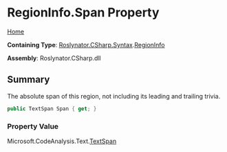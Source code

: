 <a name="_top"></a>

# RegionInfo\.Span Property

[Home](../../../../../README.md#_top)

**Containing Type**: [Roslynator.CSharp.Syntax](../../README.md#_top)\.[RegionInfo](../README.md#_top)

**Assembly**: Roslynator\.CSharp\.dll

## Summary

The absolute span of this region, not including its leading and trailing trivia\.

```csharp
public TextSpan Span { get; }
```

### Property Value

Microsoft\.CodeAnalysis\.Text\.[TextSpan](https://docs.microsoft.com/en-us/dotnet/api/microsoft.codeanalysis.text.textspan)

